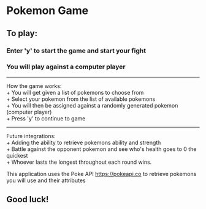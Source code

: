 # Pokemon Game

## To play: 
### Enter 'y' to start the game and start your fight
### You will play against a computer player 

<hr>
How the game works:<br>
+ You will get given a list of pokemons to choose from<br>
+ Select your pokemon from the list of available pokemons<br>
+ You will then be assigned against a randomly generated pokemon (computer player)<br>
+ Press 'y' to continue to game<br>
<hr>
Future integrations: <br>
+ Adding the ability to retrieve pokemons ability and strength<br>
+ Battle against the opponent pokemon and see who's health goes to 0 the quickest<br>
+ Whoever lasts the longest throughout each round wins.<br>

This application uses the Poke API https://pokeapi.co to retrieve pokemons you will use and their attributes

## Good luck!





